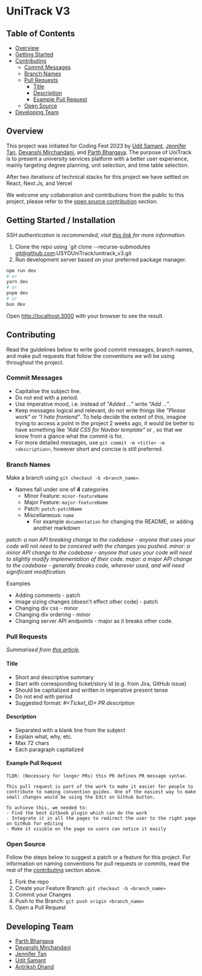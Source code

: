 # UniTrack V3

## Table of Contents

- [Overview](#overview)
- [Getting Started](#getting-started)
- [Contributing](#contributing)
	- [Commit Messages](#commit-messages)
	- [Branch Names](#branch-names)
	- [Pull Requests](#pull-requests)
		- [Title](#title)
		- [Description](#description)
		- [Example Pull Request](#example-pr)
	- [Open Source](#open-source)
- [Developing Team](#developing-team)

## Overview

This project was initiated for Coding Fest 2023 by [Udit
Samant](https://github.com/goodgameruler), [Jennifer
Tan](https://github.com/jennifermtan), [Devanshi
Mirchandani](https://github.com/devanshimirchandani), and [Parth
Bhargava](https://github.com/gitparth12). The purpose of UniTrack is to present
a university services platform with a better user experience, mainly targeting
degree planning, unit selection, and time table selection.

After two iterations of technical stacks for this project we have settled on React, Next.Js, and Vercel

We welcome any collaboration and contributions from the public to this project, please refer to the [open source contribution](#open-source) section.

## Getting Started / Installation

*SSH authentication is recommended, visit [this link](https://docs.github.com/en/authentication/connecting-to-github-with-ssh/adding-a-new-ssh-key-to-your-github-account) for more information.*
1. Clone the repo using `git clone --recurse-submodules git@github.com:USYDUniTrack/unitrack_v3.git
2. Run development server based on your preferred package manager.

```bash
npm run dev
# or
yarn dev
# or
pnpm dev
# or
bun dev
```

Open [http://localhost:3000](http://localhost:3000) with your browser to see the result.

## Contributing

Read the guidelines below to write good commit messages, branch names, and make pull requests that follow the conventions we will be using throughout the project.

### Commit Messages

- Capitalise the subject line.
- Do not end with a period.
- Use imperative mood, i.e. instead of *"Added ..."* write *"Add ..."*.
- Keep messages logical and relevant, do not write things like *"Please work"* or *"I hate frontend"*. To help decide the extent of this, imagine trying to access a point in the project 2 weeks ago, it would be better to have something like *"Add CSS for Navbar template"* or , so that we know from a glance what the commit is for.
- For more detailed messages, use `git commit -m <title> -m <description>`, however short and concise is still preferred.

### Branch Names
Make a branch using `git checkout -b <branch_name>`.
- Names fall under one of **4** categories
	- Minor Feature: `minor-featureName`
	- Major Feature: `major-featureName`
	- Patch: `patch-patchName`
	- Miscellaneous: `name`
		- For example `documentation` for changing the README, or adding another markdown

_patch: a non API breaking change to the codebase - anyone that uses your code will not need to be concered with the changes you pushed._
_minor: a minor API change to the codebase - anyone that uses your code will need to slightly modify implementation of their code._
_major: a major API change to the codebase - generally breaks code, wherever used, and will need significant modification._

Examples
- Adding comments - patch
- Image sizing changes (doesn't effect other code) - patch
- Changing div css - minor
- Changing div ordering - minor
- Changing server API endpoints - major as it breaks other code.

### Pull Requests
*Summarised from [this article](https://namingconvention.org/git/pull-request-naming.html).*

#### Title
- Short and descriptive summary
- Start with corresponding ticket/story id (e.g. from Jira, GitHub issue)
- Should be capitalized and written in imperative present tense
- Do not end with period
- Suggested format: *#<Ticket_ID> PR description*

#### Description
- Separated with a blank line from the subject
- Explain what, why, etc.
- Max 72 chars
- Each paragraph capitalized

#### Example Pull Request
```
TLDR: (Necessary for longer PRs) this PR defines PR message syntax.

This pull request is part of the work to make it easier for people to contribute to naming convention guides. One of the easiest way to make small changes would be using the Edit on Github button.

To achieve this, we needed to:
- Find the best Gitbook plugin which can do the work
- Integrate it in all the pages to redirect the user to the right page on GitHub for editing
- Make it visible on the page so users can notice it easily
```

### Open Source

Follow the steps below to suggest a patch or a feature for this project. For information on naming conventions for pull requests or commits, read the rest of the [contributing](#contributing) section above.

1. Fork the repo
2. Create your Feature Branch: `git checkout -b <branch_name>`
3. Commit your Changes
4. Push to the Branch: `git push origin <branch_name>`
5. Open a Pull Request

## Developing Team
- [Parth Bhargava](https://github.com/gitparth12)
- [Devanshi Mirchandani](https://github.com/devanshimirchandani)
- [Jennifer Tan](https://github.com/jennifermtan)
- [Udit Samant](https://github.com/goodgameruler)
- [Antriksh Dhand](https://github.com/antrikshdhand)
